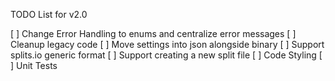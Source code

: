 TODO List for v2.0

[ ] Change Error Handling to enums and centralize error messages
[ ] Cleanup legacy code
[ ] Move settings into json alongside binary
[ ] Support splits.io generic format
[ ] Support creating a new split file
[ ] Code Styling
[ ] Unit Tests
